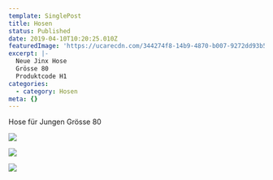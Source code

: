 ```yaml
---
template: SinglePost
title: Hosen
status: Published
date: 2019-04-10T10:20:25.010Z
featuredImage: 'https://ucarecdn.com/344274f8-14b9-4870-b007-9272dd93b52b/'
excerpt: |-
  Neue Jinx Hose
  Grösse 80
  Produktcode H1
categories:
  - category: Hosen
meta: {}
---
```

Hose für Jungen Grösse 80 

![](https://ucarecdn.com/6d5ef5a3-04af-41ed-b951-b75f320054bf/)

![](https://ucarecdn.com/5e0970ab-57ee-455f-b7d3-11365e21af6a/)

![](https://ucarecdn.com/b3dca508-8df0-4872-90df-8bee9c4ba7ae/)
